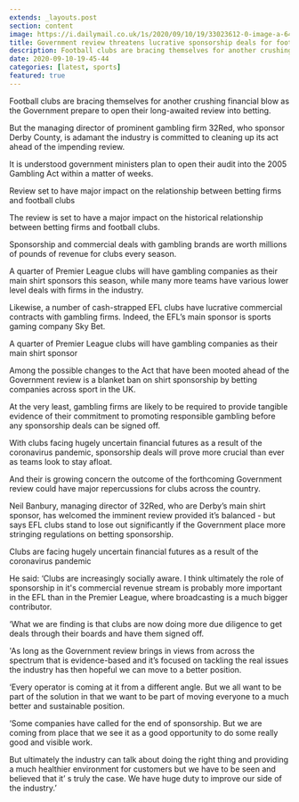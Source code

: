 ```yaml
---
extends: _layouts.post
section: content
image: https://i.dailymail.co.uk/1s/2020/09/10/19/33023612-0-image-a-64_1599762753874.jpg 
title: Government review threatens lucrative sponsorship deals for football clubs 
description: Football clubs are bracing themselves for another crushing financial blow as the Government prepare to open their long-awaited review into betting. 
date: 2020-09-10-19-45-44 
categories: [latest, sports] 
featured: true 
--- 
```

Football clubs are bracing themselves for another crushing financial blow as the Government prepare to open their long-awaited review into betting.

But the managing director of prominent gambling firm 32Red, who sponsor Derby County, is adamant the industry is committed to cleaning up its act ahead of the impending review.

It is understood government ministers plan to open their audit into the 2005 Gambling Act within a matter of weeks.

Review set to have major impact on the relationship between betting firms and football clubs

The review is set to have a major impact on the historical relationship between betting firms and football clubs.

Sponsorship and commercial deals with gambling brands are worth millions of pounds of revenue for clubs every season.

A quarter of Premier League clubs will have gambling companies as their main shirt sponsors this season, while many more teams have various lower level deals with firms in the industry.

Likewise, a number of cash-strapped EFL clubs have lucrative commercial contracts with gambling firms. Indeed, the EFL’s main sponsor is sports gaming company Sky Bet.

A quarter of Premier League clubs will have gambling companies as their main shirt sponsor

Among the possible changes to the Act that have been mooted ahead of the Government review is a blanket ban on shirt sponsorship by betting companies across sport in the UK.

At the very least, gambling firms are likely to be required to provide tangible evidence of their commitment to promoting responsible gambling before any sponsorship deals can be signed off.

With clubs facing hugely uncertain financial futures as a result of the coronavirus pandemic, sponsorship deals will prove more crucial than ever as teams look to stay afloat.

And their is growing concern the outcome of the forthcoming Government review could have major repercussions for clubs across the country.

Neil Banbury, managing director of 32Red, who are Derby’s main shirt sponsor, has welcomed the imminent review provided it’s balanced - but says EFL clubs stand to lose out significantly if the Government place more stringing regulations on betting sponsorship.

Clubs are facing hugely uncertain financial futures as a result of the coronavirus pandemic 

He said: ‘Clubs are increasingly socially aware. I think ultimately the role of sponsorship in it's commercial revenue stream is probably more important in the EFL than in the Premier League, where broadcasting is a much bigger contributor.

‘What we are finding is that clubs are now doing more due diligence to get deals through their boards and have them signed off.

'As long as the Government review brings in views from across the spectrum that is evidence-based and it’s focused on tackling the real issues the industry has then hopeful we can move to a better position.

‘Every operator is coming at it from a different angle. But we all want to be part of the solution in that we want to be part of moving everyone to a much better and sustainable position.

‘Some companies have called for the end of sponsorship. But we are coming from place that we see it as a good opportunity to do some really good and visible work.

But ultimately the industry can talk about doing the right thing and providing a much healthier environment for customers but we have to be seen and believed that it’ s truly the case. We have huge duty to improve our side of the industry.’

